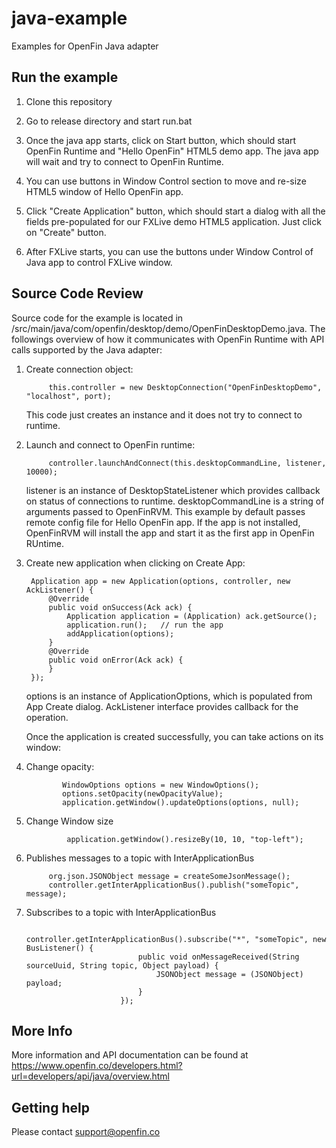 # java-example
Examples for OpenFin Java adapter

## Run the example

1. Clone this repository

2. Go to release directory and start run.bat

3. Once the java app starts, click on Start button, which should start OpenFin Runtime and "Hello OpenFin" HTML5 demo app.  The java app will wait and try to connect to OpenFin Runtime.

4. You can use buttons in Window Control section to move and re-size HTML5 window of Hello OpenFin app.

5. Click "Create Application" button, which should start a dialog with all the fields pre-populated for our FXLive demo HTML5 application.  Just click on "Create" button.

6. After FXLive starts, you can use the buttons under Window Control of Java app to control FXLive window.

## Source Code Review

Source code for the example is located in /src/main/java/com/openfin/desktop/demo/OpenFinDesktopDemo.java.  The followings overview of how it communicates with OpenFin Runtime with API calls supported by the Java adapter:

1. Create connection object:

            this.controller = new DesktopConnection("OpenFinDesktopDemo", "localhost", port);

    This code just creates an instance and it does not try to connect to runtime.

2. Launch and connect to OpenFin runtime:

            controller.launchAndConnect(this.desktopCommandLine, listener, 10000);

   listener is an instance of DesktopStateListener which provides callback on status of connections to runtime.  desktopCommandLine is a string of arguments passed to OpenFinRVM.
   This example by default passes remote config file for Hello OpenFin app.  If the app is not installed, OpenFinRVM will install the app and start it as the first app in OpenFin RUntime.

3. Create new application when clicking on Create App:

        Application app = new Application(options, controller, new AckListener() {
            @Override
            public void onSuccess(Ack ack) {
                Application application = (Application) ack.getSource();
                application.run();   // run the app
                addApplication(options);
            }
            @Override
            public void onError(Ack ack) {
            }
        });

   options is an instance of ApplicationOptions, which is populated from App Create dialog.  AckListener interface provides callback for the operation.

   Once the application is created successfully, you can take actions on its window:

4.  Change opacity:

                WindowOptions options = new WindowOptions();
                options.setOpacity(newOpacityValue);
                application.getWindow().updateOptions(options, null);

5. Change Window size

                application.getWindow().resizeBy(10, 10, "top-left");


6. Publishes messages to a topic with InterApplicationBus

            org.json.JSONObject message = createSomeJsonMessage();
            controller.getInterApplicationBus().publish("someTopic", message);

7. Subscribes to a topic with InterApplicationBus

                            controller.getInterApplicationBus().subscribe("*", "someTopic", new BusListener() {
                                public void onMessageReceived(String sourceUuid, String topic, Object payload) {
                                    JSONObject message = (JSONObject) payload;
                                }
                            });

## More Info

More information and API documentation can be found at https://www.openfin.co/developers.html?url=developers/api/java/overview.html

## Getting help

Please contact support@openfin.co